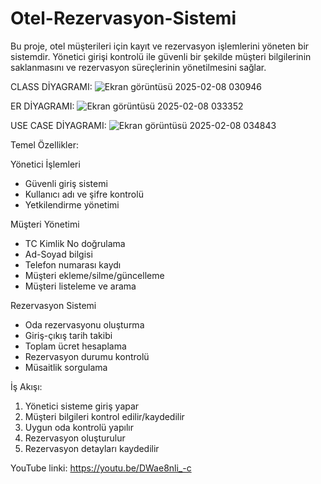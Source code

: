 # Otel-Rezervasyon-Sistemi
Bu proje, otel müşterileri için kayıt ve rezervasyon işlemlerini yöneten bir sistemdir. Yönetici girişi kontrolü ile güvenli bir şekilde müşteri bilgilerinin saklanmasını ve rezervasyon süreçlerinin yönetilmesini sağlar.


CLASS DİYAGRAMI:
![Ekran görüntüsü 2025-02-08 030946](https://github.com/user-attachments/assets/bc5b39a9-64a9-4979-b744-af79a0547491)



ER DİYAGRAMI:
![Ekran görüntüsü 2025-02-08 033352](https://github.com/user-attachments/assets/33756fc0-6c2f-401e-acc5-056a817b1020)



USE CASE DİYAGRAMI:
![Ekran görüntüsü 2025-02-08 034843](https://github.com/user-attachments/assets/5c48f825-26e7-4365-b74d-1c31daa236e8)

Temel Özellikler:

Yönetici İşlemleri
- Güvenli giriş sistemi
- Kullanıcı adı ve şifre kontrolü
- Yetkilendirme yönetimi

 Müşteri Yönetimi
- TC Kimlik No doğrulama
- Ad-Soyad bilgisi
- Telefon numarası kaydı
- Müşteri ekleme/silme/güncelleme
- Müşteri listeleme ve arama

 Rezervasyon Sistemi
- Oda rezervasyonu oluşturma
- Giriş-çıkış tarih takibi
- Toplam ücret hesaplama
- Rezervasyon durumu kontrolü
- Müsaitlik sorgulama


 İş Akışı:
1. Yönetici sisteme giriş yapar
2. Müşteri bilgileri kontrol edilir/kaydedilir
3. Uygun oda kontrolü yapılır
4. Rezervasyon oluşturulur
5. Rezervasyon detayları kaydedilir



YouTube linki: https://youtu.be/DWae8nli_-c
